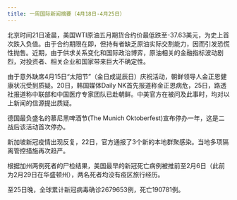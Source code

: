 ```yaml
---
title: 一周国际新闻摘要（4月18日-4月25日）
---
```


北京时间21日凌晨，美国WTI原油五月期货合约价最低跌至-37.63美元，为史上首次跌入负值。由于合约期限在即，但持有者缺乏原油实际交割能力，因而引发恐慌性抛售。近期，由于供求关系变化和国际政治博弈，原油相关的金融指标波动剧烈，对投资者、相关企业和国家带来巨大不确定性。

<!--more-->

由于意外缺席4月15日“太阳节”（金日成诞辰日）庆祝活动，朝鲜领导人金正恩健康状况受到质疑。20日，韩国媒体Daily NK首先报道称金正恩病危，25日，路透社报道称中联部和中国医疗专家团队已赴朝鲜。中美官方在被问及此事时，均对以上新闻的信源提出质疑。

德国最负盛名的慕尼黑啤酒节(The Munich Oktoberfest)宣布停办一年，这是二战后该活动首次停办。

新加坡新冠疫情出现反复，22日，官方通报了3个新的本地群聚感染。当地多项隔离管控措施再次趋严。

根据加州两例死者的尸检结果，美国最早的新冠死亡病例被推前至2月6日（此前为2月29日在华盛顿州），两名死者均没有疫区旅行经历。

至25日晚，全球累计新冠病毒确诊2679653例，死亡190781例。

 